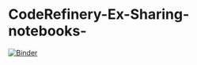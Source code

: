 # CodeRefinery-Ex-Sharing-notebooks-
[![Binder](https://mybinder.org/badge_logo.svg)](https://mybinder.org/v2/gh/Michael-Lee-123/CodeRefinery-Ex-Sharing-notebooks-.git/HEAD)
